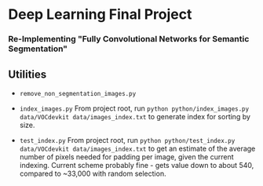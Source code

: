 # Deep Learning Final Project
### Re-Implementing "Fully Convolutional Networks for Semantic Segmentation"

## Utilities

* `remove_non_segmentation_images.py`

* `index_images.py`
   From project root, run `python python/index_images.py data/VOCdevkit data/images_index.txt` to generate index for sorting by size.

* `test_index.py`
   From project root, run `python python/test_index.py data/VOCdevkit data/images_index.txt` to get an estimate of the average number of pixels needed for padding per image, given the current indexing.  Current scheme probably fine - gets value down to about 540, compared to ~33,000 with random selection.
